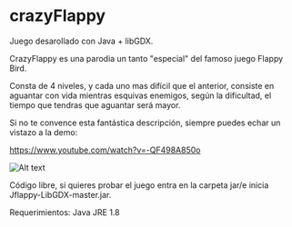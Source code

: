 # crazyFlappy
Juego desarollado con Java + libGDX.

CrazyFlappy es una parodia un tanto "especial" del famoso juego Flappy Bird.

Consta de 4 niveles, y cada uno mas difícil que el anterior, consiste en aguantar con vida mientras esquivas enemigos, 
según la dificultad, el tiempo que tendras que aguantar será mayor.

Si no te convence esta fantástica descripción, siempre puedes echar un vistazo a la demo: 

https://www.youtube.com/watch?v=-QF498A850o

![Alt text](https://i.ytimg.com/vi/j0XBZ-bkluw/hqdefault.jpg)

Código libre, si quieres probar el juego entra en la carpeta jar/e inicia Jflappy-LibGDX-master.jar.

Requerimientos: Java JRE 1.8





